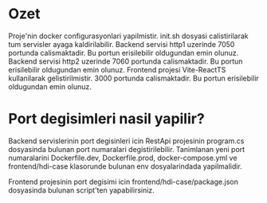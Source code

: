 # Ozet

Proje'nin docker configurasyonlari yapilmistir. init.sh dosyasi calistirilarak tum servisler ayaga kaldirilabilir.
Backend servisi http1 uzerinde 7050 portunda calismaktadir. Bu portun erisilebilir oldugundan emin olunuz.
Backend servisi http2 uzerinde 7060 portunda calismaktadir. Bu portun erisilebilir oldugundan emin olunuz.
Frontend projesi Vite-ReactTS kullanilarak gelistirilmistir. 3000 portunda calismaktadir. Bu portun erisilebilir oldugundan emin olunuz.

# Port degisimleri nasil yapilir?

Backend servislerinin port degisinleri icin RestApi projesinin program.cs dosyasinda bulunan port numaralari degistirilebilir.
Tanimlanan yeni port numaralarini Dockerfile.dev, Dockerfile.prod, docker-compose.yml ve frontend/hdi-case klasorunde bulunan env dosyalarindada yapilmalidir.

Frontend projesinin port degisimi icin frontend/hdi-case/package.json dosyasinda bulunan script'ten yapabilirsiniz.
